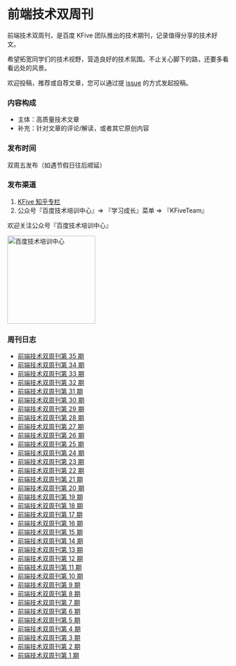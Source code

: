 # 前端技术双周刊

前端技术双周刊，是百度 KFive 团队推出的技术期刊，记录值得分享的技术好文。

希望拓宽同学们的技术视野，营造良好的技术氛围。不止关心脚下的路，还要多看看远处的风景。

欢迎投稿，推荐或自荐文章，您可以通过提 [issue](https://github.com/SearchFeed/weekly/issues) 的方式发起投稿。

### 内容构成
- 主体：高质量技术文章
- 补充：针对文章的评论/解读，或者其它原创内容

### 发布时间
双周五发布（如遇节假日往后顺延）

### 发布渠道
1. [KFive 知乎专栏](https://www.zhihu.com/column/c_1184770014971883520)
2. 公众号『百度技术培训中心』=> 『学习成长』菜单 => 『KFiveTeam』

欢迎关注公众号『百度技术培训中心』
<p align="left">
  <img src="https://user-images.githubusercontent.com/4032009/157445118-bc688f7f-0fe7-4d1e-b76e-890c9fc8c1ea.JPG" width="200" alt="百度技术培训中心" />
</p>

### 周刊日志
- [前端技术双周刊第 35 期](https://searchfeed.github.io/weekly/2024-3-15)
- [前端技术双周刊第 34 期](https://searchfeed.github.io/weekly/2024-2-29)
- [前端技术双周刊第 33 期](https://searchfeed.github.io/weekly/2022-11-9)
- [前端技术双周刊第 32 期](https://searchfeed.github.io/weekly/2022-10-20)
- [前端技术双周刊第 31 期](https://searchfeed.github.io/weekly/2022-9-21)
- [前端技术双周刊第 30 期](https://searchfeed.github.io/weekly/2022-9-7)
- [前端技术双周刊第 29 期](https://searchfeed.github.io/weekly/2022-8-24)
- [前端技术双周刊第 28 期](https://searchfeed.github.io/weekly/2022-8-10)
- [前端技术双周刊第 27 期](https://searchfeed.github.io/weekly/2022-7-27)
- [前端技术双周刊第 26 期](https://searchfeed.github.io/weekly/2022-7-13)
- [前端技术双周刊第 25 期](https://searchfeed.github.io/weekly/2022-6-29)
- [前端技术双周刊第 24 期](https://searchfeed.github.io/weekly/2022-6-15)
- [前端技术双周刊第 23 期](https://searchfeed.github.io/weekly/2022-5-18)
- [前端技术双周刊第 22 期](https://searchfeed.github.io/weekly/2022-5-5)
- [前端技术双周刊第 21 期](https://searchfeed.github.io/weekly/2022-4-20)
- [前端技术双周刊第 20 期](https://searchfeed.github.io/weekly/2022-4-6)
- [前端技术双周刊第 19 期](https://searchfeed.github.io/weekly/2022-3-23)
- [前端技术双周刊第 18 期](https://searchfeed.github.io/weekly/2022-3-9)
- [前端技术双周刊第 17 期](https://searchfeed.github.io/weekly/2022-2-23)
- [前端技术双周刊第 16 期](https://searchfeed.github.io/weekly/2022-2-9)
- [前端技术双周刊第 15 期](https://searchfeed.github.io/weekly/2022-1-19)
- [前端技术双周刊第 14 期](https://searchfeed.github.io/weekly/2022-1-5)
- [前端技术双周刊第 13 期](https://searchfeed.github.io/weekly/2021-12-22)
- [前端技术双周刊第 12 期](https://searchfeed.github.io/weekly/2021-12-8)
- [前端技术双周刊第 11 期](https://searchfeed.github.io/weekly/2021-11-24)
- [前端技术双周刊第 10 期](https://searchfeed.github.io/weekly/2021-11-10)
- [前端技术双周刊第 9 期](https://searchfeed.github.io/weekly/2021-10-27)
- [前端技术双周刊第 8 期](https://searchfeed.github.io/weekly/2021-10-13)
- [前端技术双周刊第 7 期](https://searchfeed.github.io/weekly/2021-9-29)
- [前端技术双周刊第 6 期](https://searchfeed.github.io/weekly/2021-9-15)
- [前端技术双周刊第 5 期](https://searchfeed.github.io/weekly/2021-9-1)
- [前端技术双周刊第 4 期](https://searchfeed.github.io/weekly/2021-8-18)
- [前端技术双周刊第 3 期](https://searchfeed.github.io/weekly/2021-8-4)
- [前端技术双周刊第 2 期](https://searchfeed.github.io/weekly/2021-7-21)
- [前端技术双周刊第 1 期](https://searchfeed.github.io/weekly/2021-7-7)
